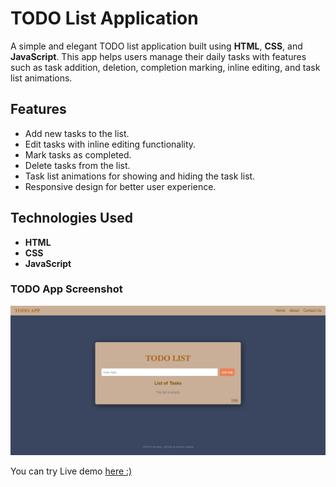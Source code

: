 # TODO List Application

A simple and elegant TODO list application built using **HTML**, **CSS**, and **JavaScript**. This app helps users manage their daily tasks with features such as task addition, deletion, completion marking, inline editing, and task list animations.

## Features

- Add new tasks to the list.
- Edit tasks with inline editing functionality.
- Mark tasks as completed.
- Delete tasks from the list.
- Task list animations for showing and hiding the task list.
- Responsive design for better user experience.

## Technologies Used

- **HTML**
- **CSS**
- **JavaScript**

### TODO App Screenshot

![Home Page](./img_todo_screenshot.png)

You can try Live demo [here :)](https://shirishlondhe.github.io/TODO-List/)
